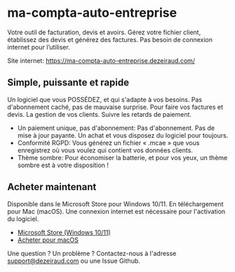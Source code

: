 # ma-compta-auto-entreprise
Votre outil de facturation, devis et avoirs. Gérez votre fichier client, établissez des devis et générez des factures. Pas besoin de connexion internet pour l’utiliser.

Site internet: https://ma-compta-auto-entreprise.dezeiraud.com/

## Simple, puissante et rapide
Un logiciel que vous POSSÉDEZ, et qui s'adapte à vos besoins. Pas d'abonnement caché, pas de mauvaise surprise. Pour faire vos factures et devis. La gestion de vos clients. Suivre les retards de paiement.

* Un paiement unique, pas d'abonnement: Pas d'abonnement. Pas de mise à jour payante. Un achat et vous disposez du logiciel pour toujours.
* Conformité RGPD: Vous générez un fichier « .mcae » que vous enregistrez où vous voulez qui contient vos données clients.
* Thème sombre: Pour économiser la batterie, et pour vos yeux, un thème sombre est à votre disposition !

## Acheter maintenant
Disponible dans le Microsoft Store pour Windows 10/11. En téléchargement pour Mac (macOS). Une connexion internet est nécessaire pour l'activation du logiciel.

* [Microsoft Store (Windows 10/11)](https://www.microsoft.com/store/productId/9PNF37CWRHH6)
* [Acheter pour macOS](https://dezeiraud.gumroad.com/l/ma-compta-auto-entreprise)

Une question ? Un problème ? Contactez-nous à l'adresse support@dezeiraud.com ou une Issue Github.
